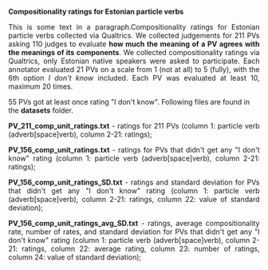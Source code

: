 <b>Compositionality ratings for Estonian particle verbs</b>

<p align="justify">This is some text in a paragraph.Compositionality ratings for Estonian particle verbs collected via Qualtrics. We collected judgements for 211 PVs asking 110 judges to evaluate <b>how much the meaning of a PV agrees with the meanings of its components</b>. We collected compositionality ratings via Qualtrics, only Estonian native speakers were asked to participate. Each annotator evaluated 21 PVs on a scale from 1 (not at all) to 5 (fully), with the 6th option <i>I don't know</i> included. Each PV was evaluated at least 10, maximum 20 times.</p>

55 PVs got at least once rating "I don't know". Following files are found in the <b>datasets</b> folder.


<p align="justify"><b>PV_211_comp_unit_ratings.txt</b> - ratings for 211 PVs (column 1: particle verb (adverb[space]verb), column 2-21: ratings);</p>

<p align="justify"><b>PV_156_comp_unit_ratings.txt</b> - ratings for PVs that didn't get any "I don't know" rating (column 1: particle verb (adverb[space]verb), column 2-21: ratings);</p>

<p align="justify"><b>PV_156_comp_unit_ratings_SD.txt</b> - ratings and standard deviation for PVs that didn't get any "I don't know" rating (column 1: particle verb (adverb[space]verb), column 2-21: ratings, column 22: value of standard deviation);</p>

<p align="justify"><b>PV_156_comp_unit_ratings_avg_SD.txt</b> - ratings, average compositionality rate, number of rates, and standard deviation for PVs that didn't get any "I don't know" rating (column 1: particle verb (adverb[space]verb), column 2-21: ratings, column 22: average rating, column 23: number of ratings, column 24: value of standard deviation);</p>
